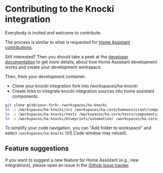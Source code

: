 # Contributing to the Knocki integration

Everybody is invited and welcome to contribute.

The process is similar to what is requested for [Home Assistant contributions](https://github.com/home-assistant/core/blob/dev/CONTRIBUTING.md).

Still interested? Then you should take a peek at the [developer documentation](https://developers.home-assistant.io/) to get more details, about how Home Assistant development works and create your development workspace.

Then, from your development container:

- Clone your knocki integration fork into /workspaces/ha-knocki
- Create links to integrate knocki integration sources into home assistant components.

```bash
git clone git@<your-fork> /workspaces/ha-knocki
ln -s /workspaces/ha-knocki/src /workspaces/ha-core/homeassistant/components/knocki
ln -s /workspaces/ha-knocki/tests /workspaces/ha-core/tests/components/knocki
ln -s /workspaces/ha-knocki/blueprints/automation/ /workspaces/ha-core/config/blueprints/automation/knocki
```

To simplify your code navigation, you can "Add folder to workspace" and select `/workspaces/ha-knocki` (VS Code window may reload).

## Feature suggestions

If you want to suggest a new feature for Home Assistant (e.g., new integrations), please open an issue in the [Github issue tracker](https://github.com/JimmyTournemaine/ha-knocki/issues).

